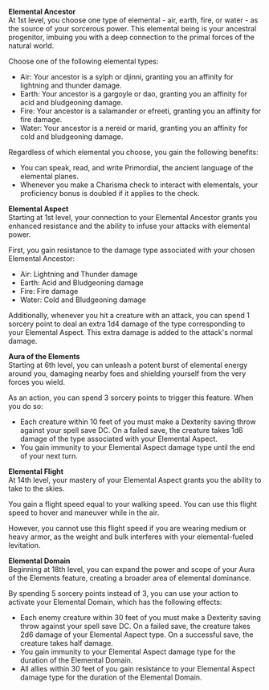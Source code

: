 **Elemental Ancestor**  
At 1st level, you choose one type of elemental - air, earth, fire, or water - as the source of your sorcerous power. This elemental being is your ancestral progenitor, imbuing you with a deep connection to the primal forces of the natural world.

Choose one of the following elemental types:

- Air: Your ancestor is a sylph or djinni, granting you an affinity for lightning and thunder damage.
- Earth: Your ancestor is a gargoyle or dao, granting you an affinity for acid and bludgeoning damage.
- Fire: Your ancestor is a salamander or efreeti, granting you an affinity for fire damage.
- Water: Your ancestor is a nereid or marid, granting you an affinity for cold and bludgeoning damage.

Regardless of which elemental you choose, you gain the following benefits:

- You can speak, read, and write Primordial, the ancient language of the elemental planes.
- Whenever you make a Charisma check to interact with elementals, your proficiency bonus is doubled if it applies to the check.

**Elemental Aspect**  
Starting at 1st level, your connection to your Elemental Ancestor grants you enhanced resistance and the ability to infuse your attacks with elemental power.

First, you gain resistance to the damage type associated with your chosen Elemental Ancestor:

- Air: Lightning and Thunder damage
- Earth: Acid and Bludgeoning damage
- Fire: Fire damage
- Water: Cold and Bludgeoning damage

Additionally, whenever you hit a creature with an attack, you can spend 1 sorcery point to deal an extra 1d4 damage of the type corresponding to your Elemental Aspect. This extra damage is added to the attack's normal damage.

**Aura of the Elements**  
Starting at 6th level, you can unleash a potent burst of elemental energy around you, damaging nearby foes and shielding yourself from the very forces you wield.

As an action, you can spend 3 sorcery points to trigger this feature. When you do so:

- Each creature within 10 feet of you must make a Dexterity saving throw against your spell save DC. On a failed save, the creature takes 1d6 damage of the type associated with your Elemental Aspect.
- You gain immunity to your Elemental Aspect damage type until the end of your next turn.

**Elemental Flight**  
At 14th level, your mastery of your Elemental Aspect grants you the ability to take to the skies.

You gain a flight speed equal to your walking speed. You can use this flight speed to hover and maneuver while in the air.

However, you cannot use this flight speed if you are wearing medium or heavy armor, as the weight and bulk interferes with your elemental-fueled levitation.

**Elemental Domain**  
Beginning at 18th level, you can expand the power and scope of your Aura of the Elements feature, creating a broader area of elemental dominance.

By spending 5 sorcery points instead of 3, you can use your action to activate your Elemental Domain, which has the following effects:

- Each enemy creature within 30 feet of you must make a Dexterity saving throw against your spell save DC. On a failed save, the creature takes 2d6 damage of your Elemental Aspect type. On a successful save, the creature takes half damage.
- You gain immunity to your Elemental Aspect damage type for the duration of the Elemental Domain.
- All allies within 30 feet of you gain resistance to your Elemental Aspect damage type for the duration of the Elemental Domain.
